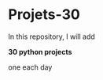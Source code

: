 # Projets-30
In this repository, I will add <p style="color=Green"><b>30 python projects</b></p> one each day
